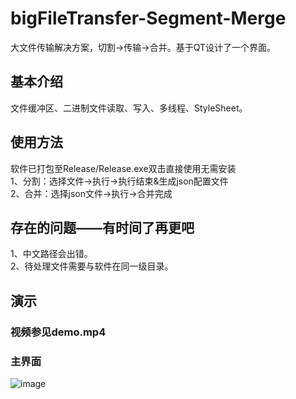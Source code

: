 # bigFileTransfer-Segment-Merge
大文件传输解决方案，切割→传输→合并。基于QT设计了一个界面。
## 基本介绍
文件缓冲区、二进制文件读取、写入、多线程、StyleSheet。<br>
## 使用方法
软件已打包至Release/Release.exe双击直接使用无需安装<br>
1、分割：选择文件→执行→执行结束&生成json配置文件<br>
2、合并：选择json文件→执行→合并完成<br>
## 存在的问题——有时间了再更吧
1、中文路径会出错。<br>
2、待处理文件需要与软件在同一级目录。<br>
## 演示
### 视频参见demo.mp4
### 主界面
![image](https://github.com/libai-github/bigFileTransfer-Segment-Merge/blob/master/Release/demo_home.png)
